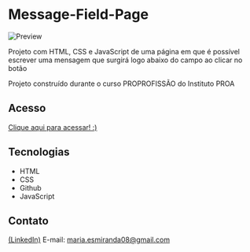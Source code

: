 # Message-Field-Page
![Preview](https://github.com/MaduSales/Message-Field-Page/assets/166547195/88d1aa4f-7ac6-4313-8179-a70260f87bd9)

Projeto com HTML, CSS e JavaScript de uma página em que é possível escrever uma mensagem que surgirá logo abaixo do campo ao clicar no botão

Projeto construído durante o curso PROPROFISSÃO do Instituto PROA


## Acesso

[Clique aqui para acessar! :)](https://madusales.github.io/Message-Field-Page/)

## Tecnologias
- HTML
- CSS
- Github
- JavaScript

## Contato
[(LinkedIn)](www.linkedin.com/in/maria-eduarda-de-sales-78a04221b)
E-mail: maria.esmiranda08@gmail.com


